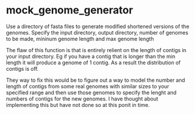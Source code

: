 # mock_genome_generator

Use a directory of fasta files to generate modified shortened versions of the genomes. Specify the input directory, output directory, number of genomes to be made, mininum genome length and max genome length

The flaw of this function is that is entirely relient on the length of contigs in your input directory. Eg if you have a contig that is longer than the min length it will produce a genome of 1 contig. As a result the distribution of contigs is off.

They way to fix this would be to figure out a way to model the number and length of contigs from some real genomes with similar sizes to your specified range and then use those genomes to specify the lenght and numbers of contigs for the new genomes. I have thought about implementing this but have not done so at this ponit in time.
